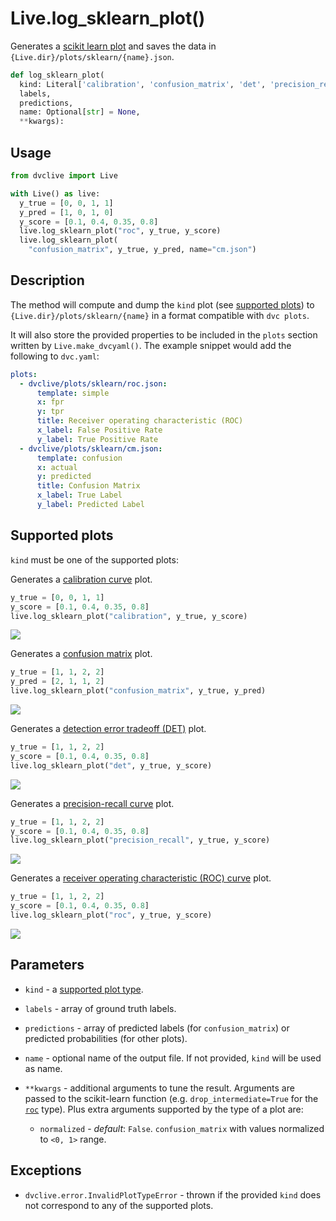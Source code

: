 # Live.log_sklearn_plot()

Generates a
[scikit learn plot](https://scikit-learn.org/stable/visualizations.html) and
saves the data in `{Live.dir}/plots/sklearn/{name}.json`.

```py
def log_sklearn_plot(
  kind: Literal['calibration', 'confusion_matrix', 'det', 'precision_recall', 'roc'],
  labels,
  predictions,
  name: Optional[str] = None,
  **kwargs):
```

## Usage

```py
from dvclive import Live

with Live() as live:
  y_true = [0, 0, 1, 1]
  y_pred = [1, 0, 1, 0]
  y_score = [0.1, 0.4, 0.35, 0.8]
  live.log_sklearn_plot("roc", y_true, y_score)
  live.log_sklearn_plot(
    "confusion_matrix", y_true, y_pred, name="cm.json")
```

## Description

The method will compute and dump the `kind` plot (see
[supported plots](#supported-plots)) to `{Live.dir}/plots/sklearn/{name}` in a
format compatible with `dvc plots`.

It will also store the provided properties to be included in the `plots` section
written by `Live.make_dvcyaml()`. The example snippet would add the following to
`dvc.yaml`:

```yaml
plots:
  - dvclive/plots/sklearn/roc.json:
      template: simple
      x: fpr
      y: tpr
      title: Receiver operating characteristic (ROC)
      x_label: False Positive Rate
      y_label: True Positive Rate
  - dvclive/plots/sklearn/cm.json:
      template: confusion
      x: actual
      y: predicted
      title: Confusion Matrix
      x_label: True Label
      y_label: Predicted Label
```

## Supported plots

`kind` must be one of the supported plots:

<toggle>

<tab title="calibration">

Generates a
[calibration curve](https://scikit-learn.org/stable/modules/calibration.html#calibration-curves)
plot.

```py
y_true = [0, 0, 1, 1]
y_score = [0.1, 0.4, 0.35, 0.8]
live.log_sklearn_plot("calibration", y_true, y_score)
```

![](/img/dvclive-calibration.png)

</tab>

<tab title="confusion_matrix">

Generates a [confusion matrix](https://en.wikipedia.org/wiki/Confusion_matrix)
plot.

```py
y_true = [1, 1, 2, 2]
y_pred = [2, 1, 1, 2]
live.log_sklearn_plot("confusion_matrix", y_true, y_pred)
```

![](/img/dvclive-confusion_matrix.png)

</tab>

<tab title="det">

Generates a
[detection error tradeoff (DET)](https://scikit-learn.org/stable/modules/model_evaluation.html#det-curve)
plot.

```py
y_true = [1, 1, 2, 2]
y_score = [0.1, 0.4, 0.35, 0.8]
live.log_sklearn_plot("det", y_true, y_score)
```

![](/img/dvclive-det.png)

</tab>

<tab title="precision_recall">

Generates a
[precision-recall curve](https://scikit-learn.org/stable/modules/model_evaluation.html#precision-recall-f-measure-metrics)
plot.

```py
y_true = [1, 1, 2, 2]
y_score = [0.1, 0.4, 0.35, 0.8]
live.log_sklearn_plot("precision_recall", y_true, y_score)
```

![](/img/dvclive-precision_recall.png)

</tab>

<tab title="roc">

Generates a
[receiver operating characteristic (ROC) curve](https://scikit-learn.org/stable/modules/model_evaluation.html#roc-metrics)
plot.

```py
y_true = [1, 1, 2, 2]
y_score = [0.1, 0.4, 0.35, 0.8]
live.log_sklearn_plot("roc", y_true, y_score)
```

![](/img/dvclive-roc.png)

</tab>

</toggle>

## Parameters

- `kind` - a [supported plot type](#supported-plots).

- `labels` - array of ground truth labels.

- `predictions` - array of predicted labels (for `confusion_matrix`) or
  predicted probabilities (for other plots).

- `name` - optional name of the output file. If not provided, `kind` will be
  used as name.

- `**kwargs` - additional arguments to tune the result. Arguments are passed to
  the scikit-learn function (e.g. `drop_intermediate=True` for the
  [`roc`](https://scikit-learn.org/stable/modules/generated/sklearn.metrics.roc_curve.html)
  type). Plus extra arguments supported by the type of a plot are:

  - `normalized` - _default_: `False`. `confusion_matrix` with values normalized
    to `<0, 1>` range.

## Exceptions

- `dvclive.error.InvalidPlotTypeError` - thrown if the provided `kind` does not
  correspond to any of the supported plots.
